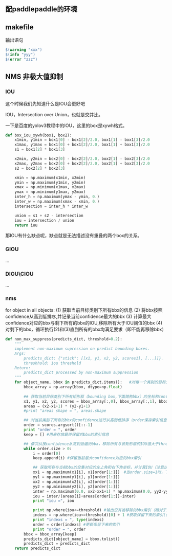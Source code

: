 ## 配paddlepaddle的环境

## makefile

输出语句

```makefile
$(warning "xxx")
$(info "yyy")
$(error "zzz")
```



## NMS 非极大值抑制

### IOU

这个时候我们先知道什么是IOU会更好吧

IOU，Intersection over Union，也就是交并比。

一下是百度的yolov3教程中的IOU，这里的box是xywh格式。

```python
def box_iou_xywh(box1, box2):
    x1min, y1min = box1[0] - box1[2]/2.0, box1[1] - box1[3]/2.0
    x1max, y1max = box1[0] + box1[2]/2.0, box1[1] + box1[3]/2.0
    s1 = box1[2] * box1[3]

    x2min, y2min = box2[0] - box2[2]/2.0, box2[1] - box2[3]/2.0
    x2max, y2max = box2[0] + box2[2]/2.0, box2[1] + box2[3]/2.0
    s2 = box2[2] * box2[3]

    xmin = np.maximum(x1min, x2min)
    ymin = np.maximum(y1min, y2min)
    xmax = np.minimum(x1max, x2max)
    ymax = np.minimum(y1max, y2max)
    inter_h = np.maximum(ymax - ymin, 0.)
    inter_w = np.maximum(xmax - xmin, 0.)
    intersection = inter_h * inter_w

    union = s1 + s2 - intersection
    iou = intersection / union
    return iou
```

那IOU有什么缺点呢，缺点就是无法描述没有重叠的两个box的关系。

### GIOU

...

### DIOU\CIOU

...

### nms

for object in all objects:
	(1) 获取当前目标类别下所有bbx的信息
	(2) 将bbx按照confidence从高到低排序,并记录当前confidence最大的bbx
	(3) 计算最大confidence对应的bbx与剩下所有的bbx的IOU,移除所有大于IOU阈值的bbx
	(4) 对剩下的bbx，循环执行(2)和(3)直到所有的bbx均满足要求（即不能再移除bbx）

```python
def non_max_suppress(predicts_dict, threshold=0.2):
    """
    implement non-maximum supression on predict bounding boxes.
    Args:
        predicts_dict: {"stick": [[x1, y1, x2, y2, scores1], [...]]}.
        threshhold: iou threshold
    Return:
        predicts_dict processed by non-maximum suppression
    """
    for object_name, bbox in predicts_dict.items():   #对每一个类别的目标分别进行NMS
        bbox_array = np.array(bbox, dtype=np.float)
        
        ## 获取当前目标类别下所有矩形框（bounding box,下面简称bbx）的坐标和confidence,并计算所有bbx的面积
        x1, y1, x2, y2, scores = bbox_array[:,0], bbox_array[:,1], bbox_array[:,2], bbox_array[:,3], bbox_array[:,4]
        areas = (x2-x1+1) * (y2-y1+1)
        #print "areas shape = ", areas.shape

        ## 对当前类别下所有的bbx的confidence进行从高到低排序（order保存索引信息）
        order = scores.argsort()[::-1]
        print "order = ", order
        keep = [] #用来存放最终保留的bbx的索引信息

        ## 依次从按confidence从高到低遍历bbx，移除所有与该矩形框的IOU值大于threshold的矩形框
        while order.size > 0:
            i = order[0]
            keep.append(i) #保留当前最大confidence对应的bbx索引

            ## 获取所有与当前bbx的交集对应的左上角和右下角坐标，并计算IOU（注意这里是同时计算一个bbx与其他所有bbx的IOU）
            xx1 = np.maximum(x1[i], x1[order[1:]])　#当order.size=1时，下面的计算结果都为np.array([]),不影响最终结果
            yy1 = np.maximum(y1[i], y1[order[1:]])
            xx2 = np.minimum(x2[i], x2[order[1:]])
            yy2 = np.minimum(y2[i], y2[order[1:]])
            inter = np.maximum(0.0, xx2-xx1+1) * np.maximum(0.0, yy2-yy1+1)
            iou = inter/(areas[i]+areas[order[1:]]-inter)
            print "iou =", iou

            print np.where(iou<=threshold) #输出没有被移除的bbx索引（相对于iou向量的索引）
            indexs = np.where(iou<=threshold)[0] + 1 #获取保留下来的索引(因为没有计算与自身的IOU，所以索引相差１，需要加上)
            print "indexs = ", type(indexs)
            order = order[indexs] #更新保留下来的索引
            print "order = ", order
        bbox = bbox_array[keep]
        predicts_dict[object_name] = bbox.tolist()
        predicts_dict = predicts_dict
    return predicts_dict
```



